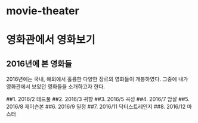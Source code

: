 # movie-theater
# 영화관에서 영화보기

## 2016년에 본 영화들
2016년에는 국내, 해외에서 훌륭한 다양한 장르의 영화들이 개봉하였다.
그중에 내가 영화관에서 보았던 영화들을 소개하고자 한다.

##1. 2016/2 데드풀
##2. 2016/3 귀향
##3. 2016/5 곡성
##4. 2016/7 암살
##5. 2016/8 제이슨본
##6. 2016/9 밀정
##7. 2016/11 닥터스트레인지
##8. 2016/12 마스터

